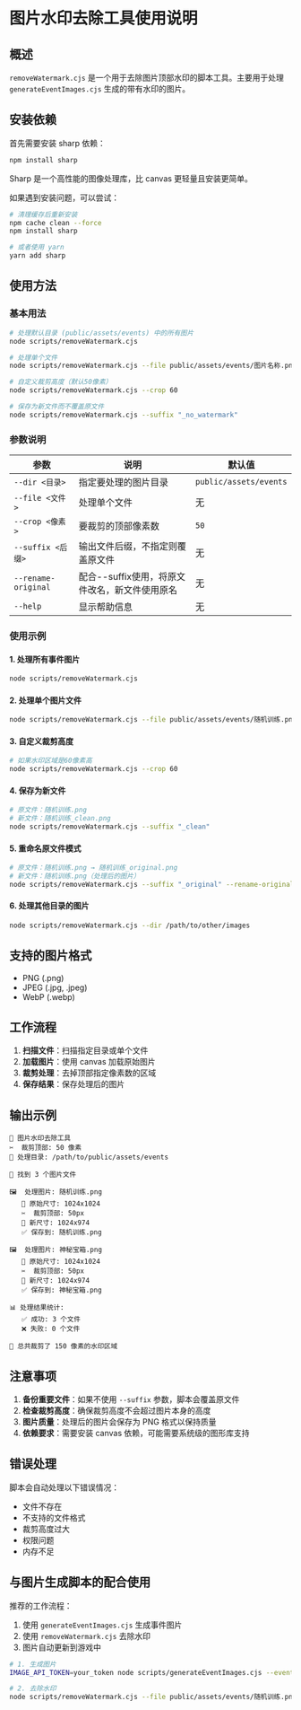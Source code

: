 # 图片水印去除工具使用说明

## 概述

`removeWatermark.cjs` 是一个用于去除图片顶部水印的脚本工具。主要用于处理 `generateEventImages.cjs` 生成的带有水印的图片。

## 安装依赖

首先需要安装 sharp 依赖：

```bash
npm install sharp
```

Sharp 是一个高性能的图像处理库，比 canvas 更轻量且安装更简单。

如果遇到安装问题，可以尝试：

```bash
# 清理缓存后重新安装
npm cache clean --force
npm install sharp

# 或者使用 yarn
yarn add sharp
```

## 使用方法

### 基本用法

```bash
# 处理默认目录 (public/assets/events) 中的所有图片
node scripts/removeWatermark.cjs

# 处理单个文件
node scripts/removeWatermark.cjs --file public/assets/events/图片名称.png

# 自定义裁剪高度（默认50像素）
node scripts/removeWatermark.cjs --crop 60

# 保存为新文件而不覆盖原文件
node scripts/removeWatermark.cjs --suffix "_no_watermark"
```

### 参数说明

| 参数 | 说明 | 默认值 |
|------|------|--------|
| `--dir <目录>` | 指定要处理的图片目录 | `public/assets/events` |
| `--file <文件>` | 处理单个文件 | 无 |
| `--crop <像素>` | 要裁剪的顶部像素数 | `50` |
| `--suffix <后缀>` | 输出文件后缀，不指定则覆盖原文件 | 无 |
| `--rename-original` | 配合--suffix使用，将原文件改名，新文件使用原名 | 无 |
| `--help` | 显示帮助信息 | 无 |

### 使用示例

#### 1. 处理所有事件图片
```bash
node scripts/removeWatermark.cjs
```

#### 2. 处理单个图片文件
```bash
node scripts/removeWatermark.cjs --file public/assets/events/随机训练.png
```

#### 3. 自定义裁剪高度
```bash
# 如果水印区域是60像素高
node scripts/removeWatermark.cjs --crop 60
```

#### 4. 保存为新文件
```bash
# 原文件：随机训练.png
# 新文件：随机训练_clean.png
node scripts/removeWatermark.cjs --suffix "_clean"
```

#### 5. 重命名原文件模式
```bash
# 原文件：随机训练.png → 随机训练_original.png
# 新文件：随机训练.png（处理后的图片）
node scripts/removeWatermark.cjs --suffix "_original" --rename-original
```

#### 6. 处理其他目录的图片
```bash
node scripts/removeWatermark.cjs --dir /path/to/other/images
```

## 支持的图片格式

- PNG (.png)
- JPEG (.jpg, .jpeg)
- WebP (.webp)

## 工作流程

1. **扫描文件**：扫描指定目录或单个文件
2. **加载图片**：使用 canvas 加载原始图片
3. **裁剪处理**：去掉顶部指定像素数的区域
4. **保存结果**：保存处理后的图片

## 输出示例

```
🎨 图片水印去除工具
✂️  裁剪顶部: 50 像素
📁 处理目录: /path/to/public/assets/events

📁 找到 3 个图片文件

🖼️  处理图片: 随机训练.png
   📏 原始尺寸: 1024x1024
   ✂️  裁剪顶部: 50px
   📐 新尺寸: 1024x974
   ✅ 保存到: 随机训练.png

🖼️  处理图片: 神秘宝箱.png
   📏 原始尺寸: 1024x1024
   ✂️  裁剪顶部: 50px
   📐 新尺寸: 1024x974
   ✅ 保存到: 神秘宝箱.png

📊 处理结果统计:
   ✅ 成功: 3 个文件
   ❌ 失败: 0 个文件

🎉 总共裁剪了 150 像素的水印区域
```

## 注意事项

1. **备份重要文件**：如果不使用 `--suffix` 参数，脚本会覆盖原文件
2. **检查裁剪高度**：确保裁剪高度不会超过图片本身的高度
3. **图片质量**：处理后的图片会保存为 PNG 格式以保持质量
4. **依赖要求**：需要安装 canvas 依赖，可能需要系统级的图形库支持

## 错误处理

脚本会自动处理以下错误情况：
- 文件不存在
- 不支持的文件格式
- 裁剪高度过大
- 权限问题
- 内存不足

## 与图片生成脚本的配合使用

推荐的工作流程：

1. 使用 `generateEventImages.cjs` 生成事件图片
2. 使用 `removeWatermark.cjs` 去除水印
3. 图片自动更新到游戏中

```bash
# 1. 生成图片
IMAGE_API_TOKEN=your_token node scripts/generateEventImages.cjs --event "随机训练" --file "src/eventSystem/events/randomEvents.ts"

# 2. 去除水印
node scripts/removeWatermark.cjs --file public/assets/events/随机训练.png
```